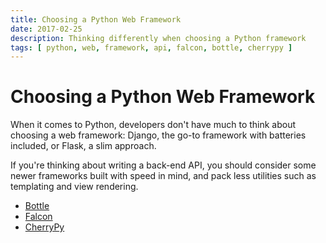 ```yaml
---
title: Choosing a Python Web Framework
date: 2017-02-25
description: Thinking differently when choosing a Python framework
tags: [ python, web, framework, api, falcon, bottle, cherrypy ]
---
```

# Choosing a Python Web Framework

When it comes to Python, developers don't have much to think about choosing
a web framework: Django, the go-to framework with batteries included, or Flask,
a slim approach.

If you're thinking about writing a back-end API, you should consider
some newer frameworks built with speed in mind, and pack less utilities such
as templating and view rendering.

* [Bottle](https://github.com/bottlepy/bottle)
* [Falcon](https://github.com/falconry/falcon/)
* [CherryPy](https://github.com/cherrypy/cherrypy)

